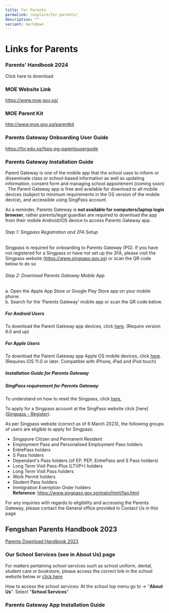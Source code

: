 ```yaml
---
title: For Parents
permalink: /explore/for-parents/
description: ""
variant: markdown
---
```

# Links for Parents


### Parents' Handbook 2024
[](/files/Fengshan%20Document%20Links/Parents%20Handbook/Parents__Handbook_2024.pdf)Click here to download

### MOE Website Link
https://www.moe.gov.sg/

### MOE Parent Kit
http://www.moe.gov.sg/parentkit

### Parents Gateway Onboarding User Guide
https://for.edu.sg/fsps-pg-parentsuserguide

### Parents Gateway Installation Guide

Parent Gateway is one of the mobile app that the school uses to inform&nbsp;or disseminate class or school-based information as well as updating information, consent form and managing school appointment (coming soon) . The Parent Gateway app is free and available for download to all mobile devices (subject to minimum requirements in the OS version of the mobile device), and accessible using SingPass account. 

As a reminder, Parents Gateway is **not available for computers/laptop login browser**, rather parents/legal guardian are required to download the app from their mobile Android/iOS device to access Parents Gateway app.

###### Step 1: Singpass Registration and 2FA Setup



Singpass is required for onboarding to Parents Gateway (PG). If you have not registered for a Singpass or have not set up the 2FA, please visit the Singpass website (https://www.singpass.gov.sg) or scan the QR code below to do so

###### Step 2: Download Parents Gateway Mobile App 

a.  Open the Apple App Store or Google Play Store app on your mobile phone.  
b.  Search for the ‘Parents Gateway’ mobile app or scan the QR code below. 



##### For Android Users
To download the Parent Gateway app devices, click&nbsp;[here](https://play.google.com/store/apps/details?id=com.moe.pgp&amp;hl=en_SG). (Require version 6.0 and up)

##### For Apple Users 

To download the Parent Gateway app Apple OS mobile devices, click&nbsp;[here](https://apps.apple.com/sg/app/parents-gateway/id1267198708). (Requires iOS 11.0 or later. Compatible with iPhone, iPad and iPod touch)

##### Installation Guide for Parents Gateway




##### SingPass requirement for Parents Gateway

To understand on how to reset the Singpass, click&nbsp;[here](https://www.singpass.gov.sg/home/ui/online-reset-password/user-detail),

To apply for a Singpass account at the SingPass website click&nbsp;[here]([Singpass - Register](https://www.singpass.gov.sg/home/ui/register/instructions)).&nbsp;

As per Singpass website (correct as of 6 March 2023), the following groups of users are eligible to apply for Singpass:

*   Singapore Citizen and Permanent Resident
*   Employment Pass and Personalised Employment Pass holders
*   EntrePass holders
*   S Pass holders
*   Dependant's Pass holders (of EP, PEP, EntrePass and S Pass holders)
*   Long Term Visit Pass-Plus (LTVP+) holders
*   Long Term Visit Pass holders
*   Work Permit holders
*   Student Pass holders
*   Immigration Exemption Order holders
<br>**Reference**: https://www.singpass.gov.sg/main/html/faq.html

For any inquiries with regards to eligibility and accessing the Parents Gateway, please contact the General office provided in Contact Us in this page


## Fengshan Parents Handbook 2023
[Parents Download Handbook 2023](/files/Fengshan%20Document%20Links/Parents-Handbook-2023.pdf)

### Our School Services (see in About Us) page

For matters pertaining school services such as school uniform, dental, student care or bookstore, please access the correct link in the school website  below or  [click here](https://www.fengshanpri.moe.edu.sg/explore/for-parents/school-vendor-contacts/)

How to access the school services:
At the school top menu go to -&gt; "**About Us**". Select "**School Services**"

### Parents Gateway App Installation Guide